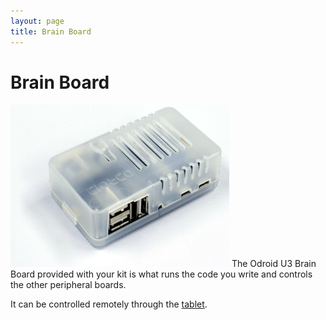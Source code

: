 ```yaml
---
layout: page
title: Brain Board
---
```


Brain Board
===========

<img src="/images/content/kit/brain.png" alt="A photo of a brain board" title="A brain board" class="right" />
The Odroid U3 Brain Board provided with your kit is what runs the code you write
and controls the other peripheral boards.

It can be controlled remotely through the [tablet](/docs/kit/tablet).
